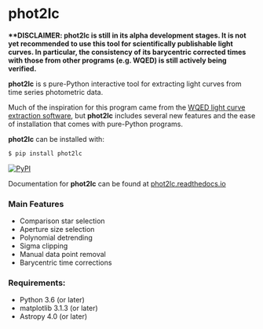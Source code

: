 # phot2lc

**\*\*DISCLAIMER: phot2lc is still in its alpha development stages. It is not yet recommended to use this tool for scientifically publishable light curves. In particular, the consistency of its barycentric corrected times with those from other programs (e.g. WQED) is still actively being verified.**

**phot2lc** is s pure-Python interactive tool for extracting light curves from time series photometric data.

Much of the inspiration for this program came from the [WQED light curve extraction software](https://ui.adsabs.harvard.edu/abs/2013ascl.soft04004T/abstract), but **phot2lc** includes several new features and the ease of installation that comes with pure-Python programs.

**phot2lc** can be installed with:

```bash
$ pip install phot2lc
```
[![PyPI](https://img.shields.io/pypi/v/phot2lc.svg)](https://pypi.org/project/phot2lc/)

Documentation for **phot2lc** can be found at [phot2lc.readthedocs.io](phot2lc.readthedocs.io)

### Main Features
* Comparison star selection
* Aperture size selection
* Polynomial detrending
* Sigma clipping
* Manual data point removal
* Barycentric time corrections

### Requirements:
* Python 3.6 (or later)
* matplotlib 3.1.3 (or later)
* Astropy 4.0 (or later)
